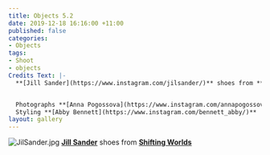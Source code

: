 ```yaml
---
title: Objects 5.2
date: 2019-12-18 16:16:00 +11:00
published: false
categories:
- Objects
tags:
- Shoot
- objects
Credits Text: |-
  **[Jill Sander](https://www.instagram.com/jilsander/)** shoes from **[Shifting Worlds](https://shifting-worlds.com/collections/shoes-1/products/js33056a)**


  Photographs **[Anna Pogossova](https://www.instagram.com/annapogossova/)** at **[B&A](https://www.instagram.com/barepsau/)**
  Styling **[Abby Bennett](https://www.instagram.com/bennett_abby/)**
layout: gallery
---
```


![JilSander.jpg](/uploads/JilSander.jpg)
**[Jill Sander](https://www.instagram.com/jilsander/)** shoes from **[Shifting Worlds](https://shifting-worlds.com/collections/shoes-1/products/js33056a)**
